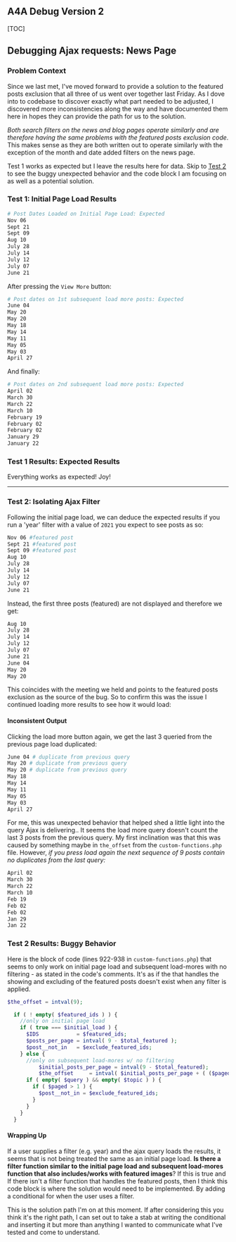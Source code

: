 ## A4A Debug Version 2

[TOC]



## Debugging Ajax requests: News Page

### Problem Context

Since we last met, I've moved forward to provide a solution to the featured posts exclusion that all three of us went over together last Friday. As I dove into to codebase to discover exactly what part needed to be adjusted, I discovered more inconsistencies along the way and have documented them here in hopes they can provide the path for us to the solution.  

*Both search filters on the news and blog pages operate similarly and are therefore having the same problems with the featured posts exclusion code*. This makes sense as they are both written out to operate similarly with the exception of the month and date added filters on the news page.

Test 1 works as expected but I leave the results here for data. 
Skip to [Test 2](test-2-isolating-ajax-filter) to see the buggy unexpected behavior and the code block I am focusing on as well as a potential solution.

### Test 1: Initial Page Load Results

```bash
# Post Dates Loaded on Initial Page Load: Expected
Nov 06
Sept 21
Sept 09
Aug 10 
July 28
July 14
July 12 
July 07
June 21
```

After pressing the `View More` button:

```bash
# Post dates on 1st subsequent load more posts: Expected
June 04
May 20
May 20
May 18
May 14
May 11
May 05
May 03
April 27
```

And finally:

```bash
# Post dates on 2nd subsequent load more posts: Expected
April 02
March 30
March 22
March 10
February 19
February 02
February 02
January 29
January 22
```
### Test 1 Results: Expected Results

Everything works as expected! Joy!

***

### Test 2: Isolating Ajax Filter

Following the initial page load, we can deduce the expected results if you run a 'year' filter with a value of `2021` you expect to see posts as so:

```bash
Nov 06 #featured post
Sept 21 #featured post
Sept 09 #featured post
Aug 10 
July 28
July 14
July 12 
July 07
June 21
```

Instead, the first three posts (featured) are not displayed and therefore we get:

```bash
Aug 10
July 28
July 14
July 12 
July 07
June 21
June 04
May 20
May 20
```
This coincides with the meeting we held and points to the featured posts exclusion as the source of the bug. So to confirm this was the issue I continued loading more results to see how it would load:

#### Inconsistent Output

Clicking the load more button again, we get the last 3 queried from the previous page load duplicated:

```bash
June 04 # duplicate from previous query
May 20 # duplicate from previous query
May 20 # duplicate from previous query
May 18 
May 14
May 11
May 05
May 03
April 27
```
For me, this was unexpected behavior that helped shed a little light into the query Ajax is delivering.. It seems the load more query doesn't count the last 3 posts from the previous query. My first inclination was that this was caused by something maybe in `the_offset` from the `custom-functions.php` file. However, *if you press load again the next sequence of 9 posts contain no duplicates from the last query:*

```bash
April 02
March 30
March 22
March 10
Feb 19
Feb 02
Feb 02
Jan 29
Jan 22
```
### Test 2 Results: Buggy Behavior

Here is the block of code (lines 922-938 in `custom-functions.php`) that seems to only work on initial page load and subsequent load-mores with no filtering - as stated in the code's comments. It's as if the  that handles the showing and excluding of the featured posts doesn't exist when any filter is applied.

```php
$the_offset = intval(9);

  if ( ! empty( $featured_ids ) ) {
    //only on initial page load
    if ( true === $initial_load ) {
      $IDS            = $featured_ids;
      $posts_per_page = intval( 9 - $total_featured );
      $post__not_in   = $exclude_featured_ids;
    } else {
      //only on subsequent load-mores w/ no filtering
          $initial_posts_per_page = intval(9 - $total_featured);
          $the_offset     = intval( $initial_posts_per_page + ( ($paged - 2) * $original_posts_per_page ) );
      if ( empty( $query ) && empty( $topic ) ) {
        if ( $paged > 1 ) {
          $post__not_in = $exclude_featured_ids;
        }
      }
    }
  }
```
#### Wrapping Up
If a user supplies a filter (e.g. year) and the ajax query loads the results, it seems that is not being treated the same as an initial page load. **Is there a filter function similar to the initial page load and subsequent load-mores function that also includes/works with featured images**? If this is true and If there isn't a filter function that handles the featured posts, then I think this code block is where the solution would need to be implemented. By adding a conditional for when the user uses a filter.

This is the solution path I'm on at this moment. If after considering this you think it's the right path, I can set out to take a stab at writing the conditional and inserting it but more than anything I wanted to communicate what I've tested and come to understand. 
